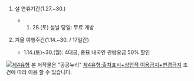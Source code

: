 1. 설 연휴기간(1.27.~30.)
   - 1. 28.(토) 설날 당일: 무료 개방

2. 겨울 여행주간(1.14.~30. / 17일간)
   - 1.14.(토)~30.(월): 4대궁, 종묘 내국인 관람요금 50% 할인

[![제4유형](http://www.kogl.or.kr/open/web/images/images_2014/codetype/new_img_opentype04.png)](http://www.kogl.or.kr/info/licenseType4.do) 본 저작물은 "공공누리" [제4유형:출처표시+상업적 이용금지+변경금지](http://www.kogl.or.kr/info/licenseType4.do) 조건에 따라 이용 할 수 있습니다.